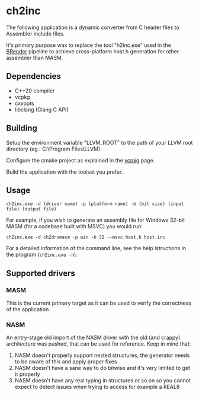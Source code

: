 # ch2inc
The following application is a dynamic converter from C header files to Assembler include files.

It's primary purpose was to replace the tool "h2inc.exe" used in the [BRender](https://github.com/lakor64/dsbrender) pipeline to achieve cross-platform host.h generation for other assembler than MASM.

## Dependencies
- C++20 compiler
- vcpkg
- cxxopts
- libclang (Clang C API)

## Building
Setup the environment variable "LLVM_ROOT" to the path of your LLVM root directory (eg.: C:\Program Files\LLVM)

Configure the cmake project as explained in the [vcpkg](https://vcpkg.io/en/getting-started.html) page.

Build the application with the toolset you prefer.

## Usage
`ch2inc.exe -d (driver name) -p (platform name) -b (bit size) (input file) (output file)`


For example, if you wish to generate an assembly file for Windows 32-bit MASM (for a codebase built with MSVC) you would run:

`ch2inc.exe -d ch2drvmasm -p win -b 32 --msvc host.h host.inc`

For a detailed information of the command line, see the help istructions in the program (`ch2inc.exe -h`).

## Supported drivers

### MASM
This is the current primary target as it can be used to verify the correctness of the application

### NASM
An entry-stage old import of the NASM driver with the old (and crappy) architecture was pushed, that can be used for reference. Keep in mind that:

1. NASM doesn't properly support nested structures, the generator needs to be aware of this and apply proper fixes
2. NASM doesn't have a sane way to do bitwise and it's very limited to get it properly
3. NASM doesn't have any real typing in structures or so on so you cannot expect to detect issues when trying to access for example a REAL8

